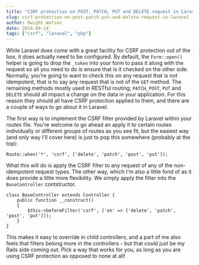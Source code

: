 ```yaml
---
title: "CSRF protection on POST, PATCH, PUT and DELETE request in Laravel"
slug: csrf-protection-on-post-patch-put-and-delete-request-in-laravel
author: Dwight Watson
date: 2014-08-14
tags: ["csrf", "laravel", "php"]
---
```


While Laravel does come with a great facility for CSRF protection out of the box, it does actually need to be configured. By default, the `Form::open()` helper is going to drop the `_token` into your form to pass it along with the request so all you need to do is ensure that is it checked on the other side. Normally, you're going to want to check this on any request that is not idempotent, that is to say any request that is not of the `GET` method. The remaining methods mostly used in RESTful routing; `PATCH`, `POST`, `PUT` and `DELETE` should all impact a change on the data in your application. For this reason they should all have CSRF protection applied to them, and there are a couple of ways to go about it in Laravel.

The first way is to implement the CSRF filter provided by Laravel within your routes file. You're welcome to go ahead an apply it to certain routes individually or different groups of routes as you see fit, but the easiest way (and only way I'll cover here) is just to pop this somewhere (probably at the top):

    Route::when('*', 'csrf', ['delete', 'patch', 'post', 'put']);

What this will do is apply the CSRF filter to any request of any of the non-idempotent request types. The other way, which I'm also a little fond of as it does provide a little more flexibility. We simply apply the filter into the `BaseController` contstructor.

    class BaseController extends Controller {
        public function __construct()
    	{
    	    $this->beforeFilter('csrf', ['on' => ['delete', 'patch', 'post', 'put']]);
    	}
    }

This makes it easy to override in child controllers, and a part of me also feels that filters belong more in the controllers - but that could just be my Rails side coming out. Pick a way that works for you, as long as you are using CSRF protection as opposed to none at all!

